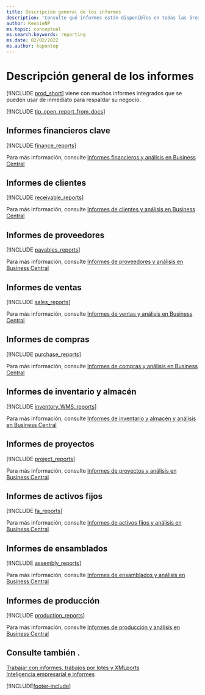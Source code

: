 ```yaml
---
title: Descripción general de los informes
description: 'Consulte qué informes están disponibles en todas las áreas funcionales de la versión estándar de Business Central, para que pueda realizar un seguimiento de su negocio.'
author: KennieNP
ms.topic: conceptual
ms.search.keywords: reporting
ms.date: 02/02/2022
ms.author: kepontop
---
```

# <a name="report-overview"></a><a name="report-overview"></a><a name="report-overview"></a>Descripción general de los informes

[!INCLUDE [prod_short](includes/prod_short.md)] viene con muchos informes integrados que se pueden usar de inmediato para respaldar su negocio.  

[!INCLUDE [tip_open_report_from_docs](includes/tip-open-report-from-docs.md)]

## <a name="key-financial-reports"></a><a name="key-financial-reports"></a><a name="key-financial-reports"></a>Informes financieros clave

[!INCLUDE [finance_reports](includes/finance-reports-include.md)]

Para más información, consulte [Informes financieros y análisis en Business Central](finance-reports.md)

## <a name="accounts-receivable-reports"></a><a name="accounts-receivable-reports"></a><a name="accounts-receivable-reports"></a>Informes de clientes

[!INCLUDE [receivable_reports](includes/receivable-reports-include.md)]

Para más información, consulte [Informes de clientes y análisis en Business Central](receivables-reports.md)

## <a name="accounts-payable-reports"></a><a name="accounts-payable-reports"></a><a name="accounts-payable-reports"></a>Informes de proveedores

[!INCLUDE [payables_reports](includes/payables-reports-include.md)]

Para más información, consulte [Informes de proveedores y análisis en Business Central](payables-reports.md)

## <a name="sales-reports"></a><a name="sales-reports"></a><a name="sales-reports"></a>Informes de ventas

[!INCLUDE [sales_reports](includes/sales-reports-include.md)]

Para más información, consulte [Informes de ventas y análisis en Business Central](sales-reports.md)

## <a name="purchase-reports"></a><a name="purchase-reports"></a><a name="purchase-reports"></a>Informes de compras

[!INCLUDE [purchase_reports](includes/purchase-reports-include.md)]

Para más información, consulte [Informes de compras y análisis en Business Central](purchase-reports.md)

## <a name="inventory-and-warehouse-reports"></a><a name="inventory-and-warehouse-reports"></a><a name="inventory-and-warehouse-reports"></a>Informes de inventario y almacén

[!INCLUDE [inventory_WMS_reports](includes/inventory-WMS-reports-include.md)]

Para más información, consulte [Informes de inventario y almacén y análisis en Business Central](inventory-wms-reports.md)

## <a name="project-reports"></a><a name="project-reports"></a><a name="project-reports"></a>Informes de proyectos

[!INCLUDE [project_reports](includes/project-reports-include.md)]

Para más información, consulte [Informes de proyectos y análisis en Business Central](project-reports.md)

## <a name="fixed-assets-reports"></a><a name="fixed-assets-reports"></a><a name="fixed-assets-reports"></a>Informes de activos fijos

[!INCLUDE [fa_reports](includes/fa-reports-include.md)]

Para más información, consulte [Informes de activos fijos y análisis en Business Central](fa-reports.md)

## <a name="assembly-reports"></a><a name="assembly-reports"></a><a name="assembly-reports"></a>Informes de ensamblados

[!INCLUDE [assembly_reports](includes/assembly-reports-include.md)]

Para más información, consulte [Informes de ensamblados y análisis en Business Central](assembly-reports.md)

## <a name="production-reports"></a><a name="production-reports"></a><a name="production-reports"></a>Informes de producción

[!INCLUDE [production_reports](includes/production-reports-include.md)]

Para más información, consulte [Informes de producción y análisis en Business Central](production-reports.md)

## <a name="see-also"></a><a name="see-also"></a><a name="see-also"></a>Consulte también .

[Trabajar con informes, trabajos por lotes y XMLports](ui-work-report.md)  
[Inteligencia empresarial e informes](reports-bi-reporting.md)  

[!INCLUDE[footer-include](includes/footer-banner.md)]
